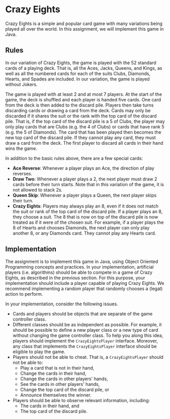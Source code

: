 # Crazy Eights

Crazy Eights is a simple and popular card game with many variations being played all over the world. In this assignment, we will implement this game in Java. 

## Rules

In our variation of Crazy Eights, the game is played with the 52 standard cards of a playing deck. That is, all the Aces, Jacks, Queens, and Kings, as well as all the numbered cards for each of the suits Clubs, Diamonds, Hearts, and Spades are included. In our variation, the game is played without Jokers. 

The game is played with at least 2 and at most 7 players. At the start of the game, the deck is shuffled and each player is handed five cards. One card from the deck is then added to the discard pile. Players then take turns discarding cards or drawing a card from the deck. Cards may only be discarded if it shares the suit or the rank with the top card of the discard pile. That is, if the top card of the discard pile is a 5 of Clubs, the player may only play cards that are Clubs (e.g. the 4 of Clubs) or cards that have rank 5 (e.g. the 5 of Diamonds). The card that has been played then becomes the new top card of the discard pile. If they cannot play any card, they must draw a card from the deck. The first player to discard all cards in their hand wins the game. 

In addition to the basic rules above, there are a few special cards:
- **Ace Reverse**: Whenever a player plays an Ace, the direction of play reverses.
- **Draw Two**: Whenever a player plays a 2, the next player must draw 2 cards before their turn starts. Note that in this variation of the game, it is not allowed to stack 2s.
- **Queen Skip**: Whenever a player plays a Queen, the next player skips their turn.
- **Crazy Eights**: Players may always play an 8, even if it does not match the suit or rank of the top card of the discard pile. If a player plays an 8, they choose a suit. The 8 that is now on top of the discard pile is now treated as if it were of the chosen suit. For example, if a player plays the 8 of Hearts and chooses Diamonds, the next player can only play another 8, or any Diamonds card. They cannot play any Hearts card.

## Implementation

The assignment is to implement this game in Java, using Object Oriented Programming concepts and practices. In your implementation, artificial players (i.e. algorithms) should be able to compete in a game of Crazy Eights, as described in the previous section. For this purpose, your implementation should include a player capable of playing Crazy Eights. We recommend implementing a random player that randomly chooses a (legal) action to perform.


In your implementation, consider the following issues.

- Cards and players should be objects that are separate of the game controller class.
- Different classes should be as independent as possible. For example, it should be possible to define a new player class or a new type of card without changing the game controller class. To help you along this idea, players should implement the `CrazyEightsPlayer` interface. Moreover, any class that implements the `CrazyEightsPlayer` interface should be eligible to play the game.
- Players should not be able to cheat. That is, a `CrazyEightsPlayer` should not be able to:
    - Play a card that is not in their hand,
	- Change the cards in their hand,
	- Change the cards in other players' hands,
	- See the cards in other players' hands,
	- Change the top card of the discard pile, or
	- Announce themselves the winner.
- Players should be able to observe relevant information, including:
    - The cards in their hand, and
	- The top card of the discard pile.
